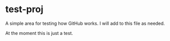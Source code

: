 # test-proj
A simple area for testing how GitHub works.
I will add to this file as needed.

At the moment this is just a test.
